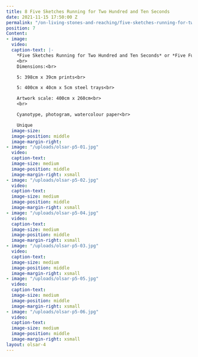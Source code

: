 ```yaml
---
title: 8 Five Sketches Running for Two Hundred and Ten Seconds
date: 2021-11-15 17:50:00 Z
permalink: "/on-living-stones-and-reaching/five-sketches-running-for-two-hundred-and-ten-seconds"
position: 7
Content:
- image: 
  video: 
  caption-text: |-
    *Five Sketches Running for Two Hundred and Ten Seconds* or *Five Furrows*, 2020<br>
    <br>
    Dimensions:<br>

    5: 398cm x 39cm prints<br>

    5: 400cm x 40cm x 5cm steel trays<br>

    Artwork scale: 400cm x 260cm<br>
    <br>

    Cyanotype, photogram, watercolour paper<br>

    Unique
  image-size: 
  image-position: middle
  image-margin-right: 
- image: "/uploads/olsar-p5-01.jpg"
  video: 
  caption-text: 
  image-size: medium
  image-position: middle
  image-margin-right: xsmall
- image: "/uploads/olsar-p5-02.jpg"
  video: 
  caption-text: 
  image-size: medium
  image-position: middle
  image-margin-right: xsmall
- image: "/uploads/olsar-p5-04.jpg"
  video: 
  caption-text: 
  image-size: medium
  image-position: middle
  image-margin-right: xsmall
- image: "/uploads/olsar-p5-03.jpg"
  video: 
  caption-text: 
  image-size: medium
  image-position: middle
  image-margin-right: xsmall
- image: "/uploads/olsar-p5-05.jpg"
  video: 
  caption-text: 
  image-size: medium
  image-position: middle
  image-margin-right: xsmall
- image: "/uploads/olsar-p5-06.jpg"
  video: 
  caption-text: 
  image-size: medium
  image-position: middle
  image-margin-right: xsmall
layout: olsar-4
---
```


